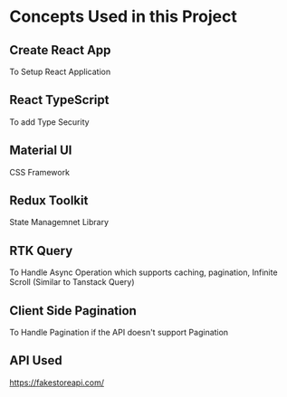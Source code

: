 # Concepts Used in this Project

## Create React App

To Setup React Application

## React TypeScript

To add Type Security

## Material UI

CSS Framework

## Redux Toolkit

State Managemnet Library

## RTK Query

To Handle Async Operation which supports caching, pagination, Infinite Scroll (Similar to Tanstack Query)

## Client Side Pagination

To Handle Pagination if the API doesn't support Pagination

## API Used

https://fakestoreapi.com/
